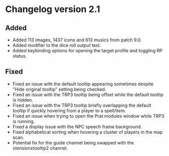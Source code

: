 # Changelog version 2.1

## Added

- Added 113 images, 1437 icons and 613 musics from patch 9.0.
- Added modifier to the dice roll output text.
- Added keybinding options for opening the target profile and toggling RP status.

## Fixed

- Fixed an issue with the default tooltip appearing sometimes despite "Hide original tooltip" setting being checked.
- Fixed an issue with the TRP3 tooltip being offset while the default tooltip is hidden.
- Fixed an issue with the TRP3 tooltip briefly overlapping the default tooltip if quickly hovering from a player to a spell/item.
- Fixed an issue when trying to open the Prat modules window while TRP3 is running.
- Fixed a display issue with the NPC speech frame background.
- Fixed alphabetical sorting when hovering a cluster of players in the map scan.
- Potential fix for the guide channel being swapped with the xtensionxtooltip2 channel.
